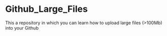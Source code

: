 # Github_Large_Files
This a repository in which you can learn how to upload large files (>100Mb) into your Github 
